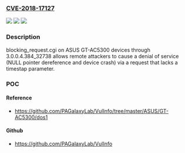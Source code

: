 ### [CVE-2018-17127](https://cve.mitre.org/cgi-bin/cvename.cgi?name=CVE-2018-17127)
![](https://img.shields.io/static/v1?label=Product&message=n%2Fa&color=blue)
![](https://img.shields.io/static/v1?label=Version&message=n%2Fa&color=blue)
![](https://img.shields.io/static/v1?label=Vulnerability&message=n%2Fa&color=brighgreen)

### Description

blocking_request.cgi on ASUS GT-AC5300 devices through 3.0.0.4.384_32738 allows remote attackers to cause a denial of service (NULL pointer dereference and device crash) via a request that lacks a timestap parameter.

### POC

#### Reference
- https://github.com/PAGalaxyLab/VulInfo/tree/master/ASUS/GT-AC5300/dos1

#### Github
- https://github.com/PAGalaxyLab/VulInfo

